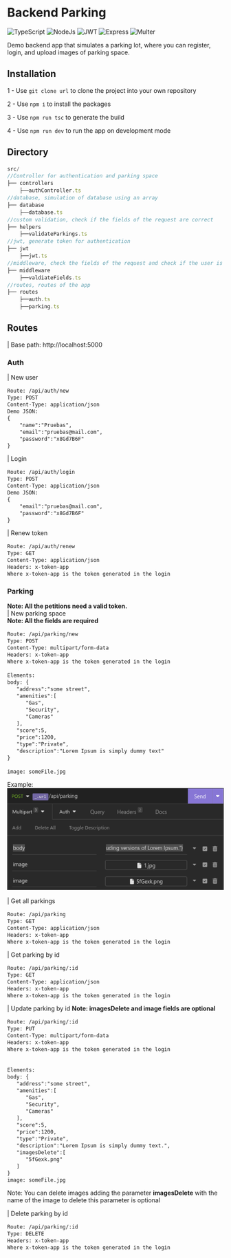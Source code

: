 # Backend Parking
<div>
  <img alt="TypeScript" src="https://img.shields.io/badge/-TypeScript-007ACC?style=for-the-badge&logo=typescript&logoColor=white" />
  <img alt="NodeJs" src="https://img.shields.io/badge/NodeJs-45b8d8?style=for-the-badge&logo=Node&logoColor=white" />
  <img alt="JWT" src="https://img.shields.io/badge/JWT-43853d?style=for-the-badge&logo=JWT&logoColor=white" />
  <img alt="Express" src="https://img.shields.io/badge/-Express-15c213?style=for-the-badge&logo=Express&logoColor=white" />
  <img alt="Multer" src="https://img.shields.io/badge/-MULTER-165fcc?style=for-the-badge&logo=multer&logoColor=white" />
</div>
  
Demo backend app that simulates a parking lot, where you can register, login, and upload images of parking space.

## Installation

1 - Use ```git clone url``` to clone the project into your own repository

2 - Use ```npm i``` to install the packages

3 - Use ```npm run tsc``` to generate the build

4 - Use ```npm run dev``` to run the app on development mode

## Directory

```js
src/
//Controller for authentication and parking space 
├── controllers
    ├──authController.ts
//database, simulation of database using an array
├── database
    ├──database.ts
//custom validation, check if the fields of the request are correct
├── helpers
    ├──validateParkings.ts
//jwt, generate token for authentication
├── jwt
    ├──jwt.ts
//middleware, check the fields of the request and check if the user is authenticated
├── middleware
    ├──valdiateFields.ts
//routes, routes of the app
├── routes
    ├──auth.ts
    ├──parking.ts
```

## Routes
| Base path: http://localhost:5000
### Auth
| New user
```
Route: /api/auth/new
Type: POST
Content-Type: application/json
Demo JSON:
{
	"name":"Pruebas",
	"email":"pruebas@mail.com",
	"password":"x8Gd7B6F"
}

```
| Login
```
Route: /api/auth/login
Type: POST
Content-Type: application/json
Demo JSON:
{
	"email":"pruebas@mail.com",
	"password":"x8Gd7B6F"
}
```
| Renew token
```
Route: /api/auth/renew
Type: GET
Content-Type: application/json
Headers: x-token-app
Where x-token-app is the token generated in the login
```

### Parking
__Note: All the petitions need a valid token.__
<br/>
| New parking space
<br/>
__Note: All the fields are required__
```
Route: /api/parking/new
Type: POST
Content-Type: multipart/form-data
Headers: x-token-app
Where x-token-app is the token generated in the login

Elements: 
body: {
   "address":"some street",
   "amenities":[
      "Gas",
      "Security",
      "Cameras"
   ],
   "score":5,
   "price":1200,
   "type":"Private",
   "description":"Lorem Ipsum is simply dummy text"
}

image: someFile.jpg
```
Example: 
![New Párking](/assets/newParking.png)

| Get all parkings
```
Route: /api/parking
Type: GET
Content-Type: application/json
Headers: x-token-app
Where x-token-app is the token generated in the login
```
| Get parking by id
```
Route: /api/parking/:id
Type: GET
Content-Type: application/json
Headers: x-token-app
Where x-token-app is the token generated in the login
```
| Update parking by id
__Note: imagesDelete and image fields are optional__
```
Route: /api/parking/:id
Type: PUT
Content-Type: multipart/form-data
Headers: x-token-app
Where x-token-app is the token generated in the login


Elements: 
body: {
   "address":"some street",
   "amenities":[
      "Gas",
      "Security",
      "Cameras"
   ],
   "score":5,
   "price":1200,
   "type":"Private",
   "description":"Lorem Ipsum is simply dummy text.",
   "imagesDelete":[
      "5fGexk.png"
   ]
}
image: someFile.jpg
```
Note: You can delete images adding the parameter __imagesDelete__ with the name of the image to delete this parameter is optional

| Delete parking by id
```
Route: /api/parking/:id
Type: DELETE
Headers: x-token-app
Where x-token-app is the token generated in the login
```
